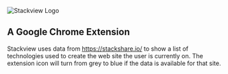 ![Stackview Logo](https://s3-us-west-2.amazonaws.com/didr.io/images/header.png)

## A Google Chrome Extension

Stackview uses data from https://stackshare.io/ to show a list of technologies used to create the web site the user is currently on. The extension icon will turn from grey to blue if the data is available for that site. 
